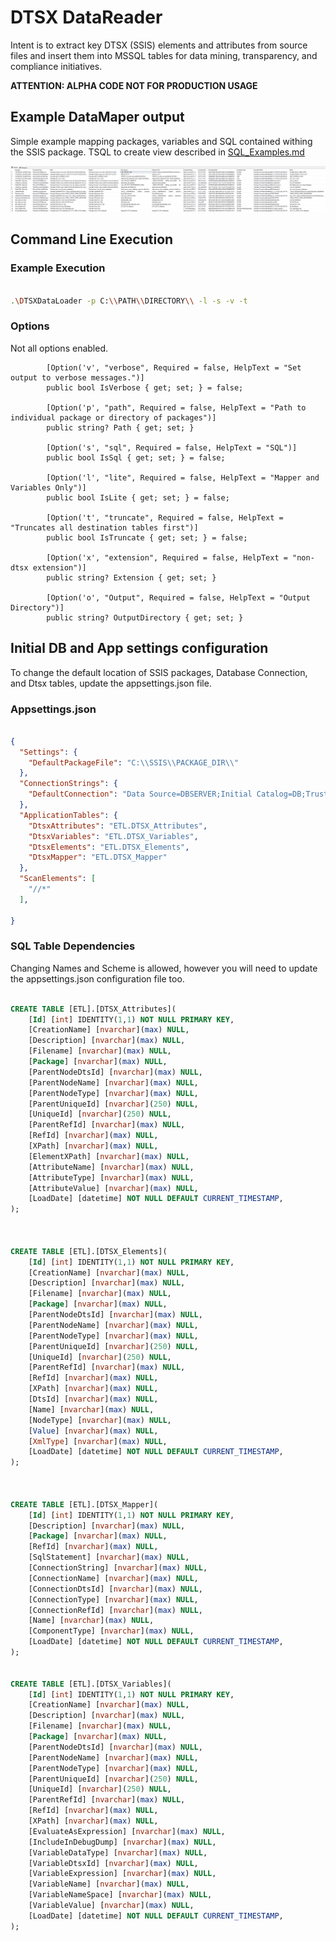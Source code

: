 # DTSX DataReader
Intent is to extract key DTSX (SSIS) elements and attributes from source files and insert them into MSSQL tables for data mining, transparency, and compliance initiatives.
 
 **ATTENTION: ALPHA CODE NOT FOR PRODUCTION USAGE**

## Example DataMaper output
Simple example mapping packages, variables and SQL contained withing the SSIS package. TSQL to create view described in [SQL_Examples.md](SQL_Examples.md)

 ![alt text](dataMapper.png "View from SQL code below")

## Command Line Execution

### Example Execution 
```bash

.\DTSXDataLoader -p C:\\PATH\\DIRECTORY\\ -l -s -v -t

```

### Options
Not all options enabled.

```c-sharp
        [Option('v', "verbose", Required = false, HelpText = "Set output to verbose messages.")]
        public bool IsVerbose { get; set; } = false;

        [Option('p', "path", Required = false, HelpText = "Path to individual package or directory of packages")]
        public string? Path { get; set; }

        [Option('s', "sql", Required = false, HelpText = "SQL")]
        public bool IsSql { get; set; } = false;

        [Option('l', "lite", Required = false, HelpText = "Mapper and Variables Only")]
        public bool IsLite { get; set; } = false;

		[Option('t', "truncate", Required = false, HelpText = "Truncates all destination tables first")]
        public bool IsTruncate { get; set; } = false;

        [Option('x', "extension", Required = false, HelpText = "non-dtsx extension")]
        public string? Extension { get; set; } 

        [Option('o', "Output", Required = false, HelpText = "Output Directory")]
        public string? OutputDirectory { get; set; }
```
## Initial DB and App settings configuration

To change the default location of SSIS packages, Database Connection, and Dtsx tables, update the appsettings.json file.
### Appsettings.json

```json

{
  "Settings": {
    "DefaultPackageFile": "C:\\SSIS\\PACKAGE_DIR\\"
  },
  "ConnectionStrings": {
    "DefaultConnection": "Data Source=DBSERVER;Initial Catalog=DB;Trusted_Connection=True;Encrypt=False"
  },
  "ApplicationTables": {
    "DtsxAttributes": "ETL.DTSX_Attributes",
    "DtsxVariables": "ETL.DTSX_Variables",
    "DtsxElements": "ETL.DTSX_Elements",
    "DtsxMapper": "ETL.DTSX_Mapper"
  },
  "ScanElements": [
    "//*"
  ],

}


```

### SQL Table Dependencies

Changing Names and Scheme is allowed, however you will need to update the appsettings.json configuration file too.

```sql

CREATE TABLE [ETL].[DTSX_Attributes](
	[Id] [int] IDENTITY(1,1) NOT NULL PRIMARY KEY,
	[CreationName] [nvarchar](max) NULL,
	[Description] [nvarchar](max) NULL,
	[Filename] [nvarchar](max) NULL,
	[Package] [nvarchar](max) NULL,
	[ParentNodeDtsId] [nvarchar](max) NULL,
	[ParentNodeName] [nvarchar](max) NULL,
	[ParentNodeType] [nvarchar](max) NULL,
	[ParentUniqueId] [nvarchar](250) NULL,
	[UniqueId] [nvarchar](250) NULL,
	[ParentRefId] [nvarchar](max) NULL,
	[RefId] [nvarchar](max) NULL,
	[XPath] [nvarchar](max) NULL,
	[ElementXPath] [nvarchar](max) NULL,
	[AttributeName] [nvarchar](max) NULL,
	[AttributeType] [nvarchar](max) NULL,
	[AttributeValue] [nvarchar](max) NULL,
	[LoadDate] [datetime] NOT NULL DEFAULT CURRENT_TIMESTAMP,
);

 

CREATE TABLE [ETL].[DTSX_Elements](
	[Id] [int] IDENTITY(1,1) NOT NULL PRIMARY KEY,
	[CreationName] [nvarchar](max) NULL,
	[Description] [nvarchar](max) NULL,
	[Filename] [nvarchar](max) NULL,
	[Package] [nvarchar](max) NULL,
	[ParentNodeDtsId] [nvarchar](max) NULL,
	[ParentNodeName] [nvarchar](max) NULL,
	[ParentNodeType] [nvarchar](max) NULL,
	[ParentUniqueId] [nvarchar](250) NULL,
	[UniqueId] [nvarchar](250) NULL,
	[ParentRefId] [nvarchar](max) NULL,
	[RefId] [nvarchar](max) NULL,
	[XPath] [nvarchar](max) NULL,
	[DtsId] [nvarchar](max) NULL,
	[Name] [nvarchar](max) NULL,
	[NodeType] [nvarchar](max) NULL,
	[Value] [nvarchar](max) NULL,
	[XmlType] [nvarchar](max) NULL,
	[LoadDate] [datetime] NOT NULL DEFAULT CURRENT_TIMESTAMP,
);

 

CREATE TABLE [ETL].[DTSX_Mapper](
	[Id] [int] IDENTITY(1,1) NOT NULL PRIMARY KEY,
	[Description] [nvarchar](max) NULL,
	[Package] [nvarchar](max) NULL,
	[RefId] [nvarchar](max) NULL,
	[SqlStatement] [nvarchar](max) NULL,
	[ConnectionString] [nvarchar](max) NULL,
	[ConnectionName] [nvarchar](max) NULL,
	[ConnectionDtsId] [nvarchar](max) NULL,
	[ConnectionType] [nvarchar](max) NULL,
	[ConnectionRefId] [nvarchar](max) NULL,
	[Name] [nvarchar](max) NULL,
	[ComponentType] [nvarchar](max) NULL,
	[LoadDate] [datetime] NOT NULL DEFAULT CURRENT_TIMESTAMP,
);
 

CREATE TABLE [ETL].[DTSX_Variables](
	[Id] [int] IDENTITY(1,1) NOT NULL PRIMARY KEY,
	[CreationName] [nvarchar](max) NULL,
	[Description] [nvarchar](max) NULL,
	[Filename] [nvarchar](max) NULL,
	[Package] [nvarchar](max) NULL,
	[ParentNodeDtsId] [nvarchar](max) NULL,
	[ParentNodeName] [nvarchar](max) NULL,
	[ParentNodeType] [nvarchar](max) NULL,
	[ParentUniqueId] [nvarchar](250) NULL,
	[UniqueId] [nvarchar](250) NULL,
	[ParentRefId] [nvarchar](max) NULL,
	[RefId] [nvarchar](max) NULL,
	[XPath] [nvarchar](max) NULL,
	[EvaluateAsExpression] [nvarchar](max) NULL,
	[IncludeInDebugDump] [nvarchar](max) NULL,
	[VariableDataType] [nvarchar](max) NULL,
	[VariableDtsxId] [nvarchar](max) NULL,
	[VariableExpression] [nvarchar](max) NULL,
	[VariableName] [nvarchar](max) NULL,
	[VariableNameSpace] [nvarchar](max) NULL,
	[VariableValue] [nvarchar](max) NULL,
	[LoadDate] [datetime] NOT NULL DEFAULT CURRENT_TIMESTAMP,
);

```